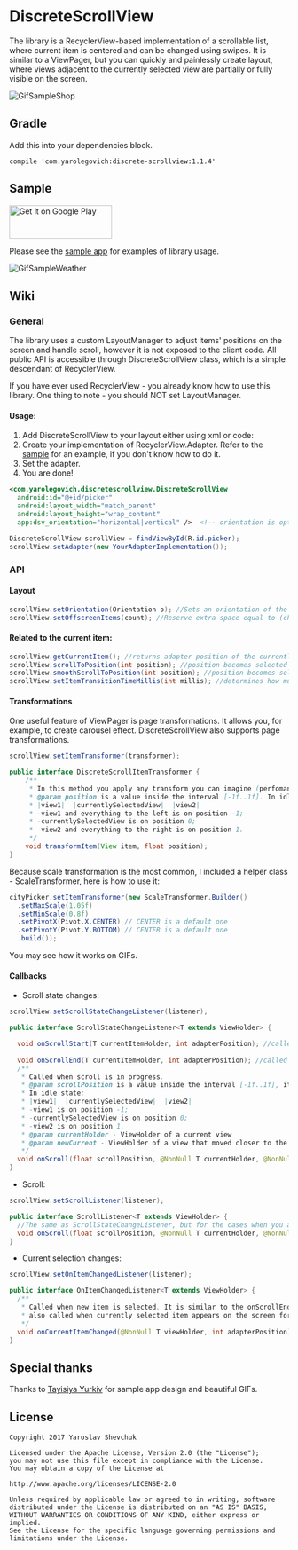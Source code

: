 # DiscreteScrollView

The library is a RecyclerView-based implementation of a scrollable list, where current item is centered and can be changed using swipes.
It is similar to a ViewPager, but you can quickly and painlessly create layout, where views adjacent to the currently selected view are partially or fully visible on the screen. 

![GifSampleShop](https://github.com/yarolegovich/DiscreteScrollView/blob/master/images/cards_shop.gif)

## Gradle 
Add this into your dependencies block.
```
compile 'com.yarolegovich:discrete-scrollview:1.1.4'
```
## Sample
<a href="https://play.google.com/store/apps/details?id=com.yarolegovich.discretescrollview.sample"><img alt="Get it on Google Play" src="https://play.google.com/intl/en_us/badges/images/apps/en-play-badge.png" width="185" height="60"/></a><br>

Please see the [sample app](https://github.com/yarolegovich/DiscreteScrollView/tree/master/sample/src/main/java/com/yarolegovich/discretescrollview/sample) for examples of library usage.

![GifSampleWeather](https://github.com/yarolegovich/DiscreteScrollView/blob/master/images/cards_weather.gif)

## Wiki
### General
The library uses a custom LayoutManager to adjust items' positions on the screen and handle scroll, however it is not exposed to the client 
code. All public API is accessible through DiscreteScrollView class, which is a simple descendant of RecyclerView.

If you have ever used RecyclerView - you already know how to use this library. One thing to note - you should NOT set LayoutManager.

#### Usage:
 1. Add DiscreteScrollView to your layout either using xml or code:
 2. Create your implementation of RecyclerView.Adapter. Refer to the [sample](https://github.com/yarolegovich/DiscreteScrollView/blob/master/sample/src/main/java/com/yarolegovich/discretescrollview/sample/shop/ShopAdapter.java) for an example, if you don't know how to do it.
 3. Set the adapter.
 4. You are done! 
```xml
<com.yarolegovich.discretescrollview.DiscreteScrollView
  android:id="@+id/picker"
  android:layout_width="match_parent"
  android:layout_height="wrap_content"
  app:dsv_orientation="horizontal|vertical" />  <!-- orientation is optional, default is horizontal -->
```
```java
DiscreteScrollView scrollView = findViewById(R.id.picker);
scrollView.setAdapter(new YourAdapterImplementation());
```

### API
#### Layout
```java
scrollView.setOrientation(Orientation o); //Sets an orientation of the view
scrollView.setOffscreenItems(count); //Reserve extra space equal to (childSize * count) on each side of the view
```
#### Related to the current item:
```java
scrollView.getCurrentItem(); //returns adapter position of the currently selected item or -1 if adapter is empty.
scrollView.scrollToPosition(int position); //position becomes selected
scrollView.smoothScrollToPosition(int position); //position becomes selected with animated scroll
scrollView.setItemTransitionTimeMillis(int millis); //determines how much time it takes to change the item on fling, settle or smoothScroll
```
#### Transformations
One useful feature of ViewPager is page transformations. It allows you, for example, to create carousel effect. DiscreteScrollView also supports 
page transformations.
```java
scrollView.setItemTransformer(transformer);

public interface DiscreteScrollItemTransformer {
    /**
     * In this method you apply any transform you can imagine (perfomance is not guaranteed).
     * @param position is a value inside the interval [-1f..1f]. In idle state:
     * |view1|  |currentlySelectedView|  |view2|
     * -view1 and everything to the left is on position -1;
     * -currentlySelectedView is on position 0;
     * -view2 and everything to the right is on position 1.
     */
    void transformItem(View item, float position); 
}
```
Because scale transformation is the most common, I included a helper class - ScaleTransformer, here is how to use it:
```java
cityPicker.setItemTransformer(new ScaleTransformer.Builder()
  .setMaxScale(1.05f) 
  .setMinScale(0.8f) 
  .setPivotX(Pivot.X.CENTER) // CENTER is a default one
  .setPivotY(Pivot.Y.BOTTOM) // CENTER is a default one
  .build());
```
You may see how it works on GIFs.

#### Callbacks
* Scroll state changes:
```java
scrollView.setScrollStateChangeListener(listener);

public interface ScrollStateChangeListener<T extends ViewHolder> {

  void onScrollStart(T currentItemHolder, int adapterPosition); //called when scroll is started, including programatically initiated scroll
  
  void onScrollEnd(T currentItemHolder, int adapterPosition); //called when scroll ends
  /**
   * Called when scroll is in progress. 
   * @param scrollPosition is a value inside the interval [-1f..1f], it corresponds to the position of currentlySelectedView.
   * In idle state:
   * |view1|  |currentlySelectedView|  |view2|
   * -view1 is on position -1;
   * -currentlySelectedView is on position 0;
   * -view2 is on position 1.
   * @param currentHolder - ViewHolder of a current view
   * @param newCurrent - ViewHolder of a view that moved closer to the center
   */
  void onScroll(float scrollPosition, @NonNull T currentHolder, @NonNull T newCurrentHolder); 
}
```
* Scroll:
```java
scrollView.setScrollListener(listener);

public interface ScrollListener<T extends ViewHolder> {
  //The same as ScrollStateChangeListener, but for the cases when you are interested only in onScroll()
  void onScroll(float scrollPosition, @NonNull T currentHolder, @NonNull T newCurrentHolder);
}
```
* Current selection changes:
```java
scrollView.setOnItemChangedListener(listener);

public interface OnItemChangedListener<T extends ViewHolder> {
  /**
   * Called when new item is selected. It is similar to the onScrollEnd of ScrollStateChangeListener, except that it is 
   * also called when currently selected item appears on the screen for the first time.
   */
  void onCurrentItemChanged(@NonNull T viewHolder, int adapterPosition); 
}
```

## Special thanks
Thanks to [Tayisiya Yurkiv](https://www.behance.net/yurkivt) for sample app design and beautiful GIFs.

## License
```
Copyright 2017 Yaroslav Shevchuk

Licensed under the Apache License, Version 2.0 (the "License");
you may not use this file except in compliance with the License.
You may obtain a copy of the License at

http://www.apache.org/licenses/LICENSE-2.0

Unless required by applicable law or agreed to in writing, software
distributed under the License is distributed on an "AS IS" BASIS,
WITHOUT WARRANTIES OR CONDITIONS OF ANY KIND, either express or implied.
See the License for the specific language governing permissions and
limitations under the License.
```
